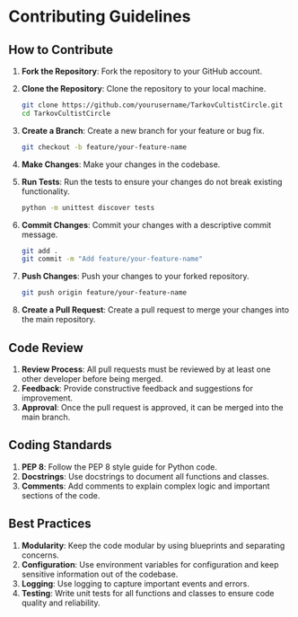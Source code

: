 # Contributing Guidelines

## How to Contribute

1. **Fork the Repository**: Fork the repository to your GitHub account.
2. **Clone the Repository**: Clone the repository to your local machine.
    ```bash
    git clone https://github.com/yourusername/TarkovCultistCircle.git
    cd TarkovCultistCircle
    ```

3. **Create a Branch**: Create a new branch for your feature or bug fix.
    ```bash
    git checkout -b feature/your-feature-name
    ```

4. **Make Changes**: Make your changes in the codebase.

5. **Run Tests**: Run the tests to ensure your changes do not break existing functionality.
    ```bash
    python -m unittest discover tests
    ```

6. **Commit Changes**: Commit your changes with a descriptive commit message.
    ```bash
    git add .
    git commit -m "Add feature/your-feature-name"
    ```

7. **Push Changes**: Push your changes to your forked repository.
    ```bash
    git push origin feature/your-feature-name
    ```

8. **Create a Pull Request**: Create a pull request to merge your changes into the main repository.

## Code Review

1. **Review Process**: All pull requests must be reviewed by at least one other developer before being merged.
2. **Feedback**: Provide constructive feedback and suggestions for improvement.
3. **Approval**: Once the pull request is approved, it can be merged into the main branch.

## Coding Standards

1. **PEP 8**: Follow the PEP 8 style guide for Python code.
2. **Docstrings**: Use docstrings to document all functions and classes.
3. **Comments**: Add comments to explain complex logic and important sections of the code.

## Best Practices

1. **Modularity**: Keep the code modular by using blueprints and separating concerns.
2. **Configuration**: Use environment variables for configuration and keep sensitive information out of the codebase.
3. **Logging**: Use logging to capture important events and errors.
4. **Testing**: Write unit tests for all functions and classes to ensure code quality and reliability.
